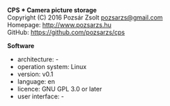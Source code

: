 **CPS * Camera picture storage**  
Copyright (C) 2016 Pozsár Zsolt <pozsarzs@gmail.com>  
Homepage: <http://www.pozsarzs.hu>  
GitHub: <https://github.com/pozsarzs/cps>

**Software**

 - architecture:       -
 - operation system:   Linux
 - version:            v0.1
 - language:           en
 - licence:            GNU GPL 3.0 or later
 - user interface:     -

